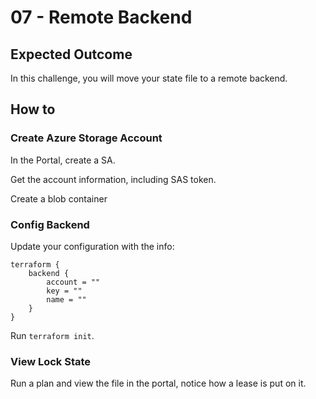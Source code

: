 # 07 - Remote Backend

## Expected Outcome

In this challenge, you will move your state file to a remote backend.

## How to

### Create Azure Storage Account

In the Portal, create a SA.

Get the account information, including SAS token.

Create a blob container

### Config Backend

Update your configuration with the info:

```hcl
terraform {
    backend {
        account = ""
        key = ""
        name = ""
    }
}
```

Run `terraform init`.

### View Lock State

Run a plan and view the file in the portal, notice how a lease is put on it.
